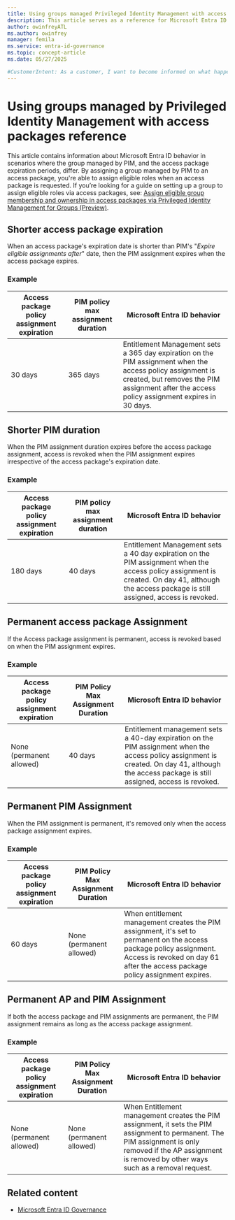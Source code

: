 ```yaml
---
title: Using groups managed Privileged Identity Management with access packages reference
description: This article serves as a reference for Microsoft Entra ID behavior when assignment periods of an access package and PIM policy dont align.
author: owinfreyATL
ms.author: owinfrey
manager: femila
ms.service: entra-id-governance
ms.topic: concept-article
ms.date: 05/27/2025

#CustomerIntent: As a customer, I want to become informed on what happens in the different scenarios when PIM expiration dates differ from the access package expiration date.
---
```


# Using groups managed by Privileged Identity Management with access packages reference

This article contains information about Microsoft Entra ID behavior in scenarios where the group managed by PIM, and the access package expiration periods, differ. By assigning a group managed by PIM to an access package, you're able to assign eligible roles when an access package is requested. If you’re looking for a guide on setting up a group to assign eligible roles via access packages, see: [Assign eligible group membership and ownership in access packages via Privileged Identity Management for Groups (Preview)](entitlement-management-access-package-eligible.md).


## Shorter access package expiration

When an access package's expiration date is shorter than PIM's "*Expire eligible assignments after*" date, then the PIM assignment expires when the access package expires.

### Example

| Access package policy assignment expiration | PIM policy max assignment duration | Microsoft Entra ID behavior |
|-------------------------------------|-----------------------------------|-----------------------------|
| 30 days                            | 365 days                          | Entitlement Management sets a 365 day expiration on the PIM assignment when the access policy assignment is created, but removes the PIM assignment after the access policy assignment expires in 30 days. |

## Shorter PIM duration

When the PIM assignment duration expires before the access package assignment, access is revoked when the PIM assignment expires irrespective of the access package's expiration date.

### Example

| Access package policy assignment expiration | PIM policy max assignment duration | Microsoft Entra ID behavior |
|--------------------------------------------|-----------------------------------|-----------------------------|
| 180 days                                   | 40 days                           | Entitlement Management sets a 40 day expiration on the PIM assignment when the access policy assignment is created. On day 41, although the access package is still assigned, access is revoked. |

## Permanent access package Assignment

If the Access package assignment is permanent, access is revoked based on when the PIM assignment expires.

### Example

| Access package policy assignment expiration | PIM Policy Max Assignment Duration | Microsoft Entra ID behavior |
|------------------------------------|------------------------------------|-----------------------------|
| None (permanent allowed)           | 40 days                            | Entitlement management sets a 40-day expiration on the PIM assignment when the access policy assignment is created. On day 41, although the access package is still assigned, access is revoked. |

## Permanent PIM Assignment

When the PIM assignment is permanent, it's removed only when the access package assignment expires.

### Example

| Access package policy assignment expiration | PIM Policy Max Assignment Duration | Microsoft Entra ID behavior |
|------------------------------------|------------------------------------|-----------------------------|
| 60 days                            | None (permanent allowed)           | When entitlement management creates the PIM assignment, it's set to permanent on the access package policy assignment. Access is revoked on day 61 after the access package policy assignment expires. |

## Permanent AP and PIM Assignment

If both the access package and PIM assignments are permanent, the PIM assignment remains as long as the access package assignment.

### Example

| Access package policy assignment expiration | PIM Policy Max Assignment Duration | Microsoft Entra ID behavior |
|------------------------------------|------------------------------------|-----------------------------|
| None (permanent allowed)           | None (permanent allowed)           | When Entitlement management creates the PIM assignment, it sets the PIM assignment to permanent. The PIM assignment is only removed if the AP assignment is removed by other ways such as a removal request. |

## Related content

- [Microsoft Entra ID Governance](identity-governance-overview.md)
